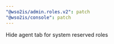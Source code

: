 ```yaml
---
"@wso2is/admin.roles.v2": patch
"@wso2is/console": patch
---
```


Hide agent tab for system reserved roles
